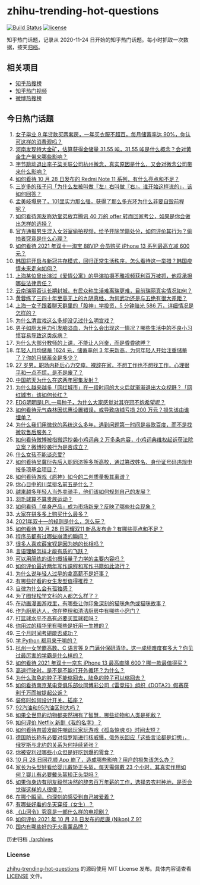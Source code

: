 # zhihu-trending-hot-questions

[![Build Status](https://github.com/justjavac/zhihu-trending-hot-questions/workflows/ci/badge.svg?branch=master)](https://github.com/justjavac/zhihu-trending-hot-questions/actions)
[![license](https://img.shields.io/github/license/justjavac/zhihu-trending-hot-questions)](https://github.com/justjavac/zhihu-trending-hot-questions/blob/master/LICENSE)

知乎热门话题，记录从 2020-11-24 日开始的知乎热门话题。每小时抓取一次数据，按天[归档](./archives)。

## 相关项目

- [知乎热搜榜](https://github.com/justjavac/zhihu-trending-top-search)
- [知乎热门视频](https://github.com/justjavac/zhihu-trending-hot-video)
- [微博热搜榜](https://github.com/justjavac/weibo-trending-hot-search)

## 今日热门话题

<!-- BEGIN -->
<!-- 最后更新时间 Fri Oct 29 2021 04:02:30 GMT+0800 (China Standard Time) -->

1. [女子毕业 9 年贷款买两套房，一年买衣服不超百，每月储蓄率达 90%，你认可这样的消费观吗？](https://www.zhihu.com/question/494884237)
1. [河南发现特大金矿，估算获得金储量 31.55 吨，31.55 吨是什么概念？会对黄金生产带来哪些影响？](https://www.zhihu.com/question/494845109)
1. [字节跳动退出李子柒关联公司杭州微念，真实原因是什么，又会对微念公司带来什么影响？](https://www.zhihu.com/question/494900399)
1. [如何看待 10 月 28 日发布的 Redmi Note 11 系列，有什么亮点和不足？](https://www.zhihu.com/question/495130434)
1. [三岁多的孩子问「为什么左被叫做『左』右叫做『右』，谁开始这样说的」，该如何回答？](https://www.zhihu.com/question/491915795)
1. [孟美岐塌房了，101里实力那么强，获得了那么多光环为什么非要自毁前程呢？](https://www.zhihu.com/question/494417194)
1. [如何看待网友称劝堂弟放弃腾讯 40 万的 offer 转而回家考公，如果是你会做出怎样的选择？](https://www.zhihu.com/question/494706598)
1. [官方通报男生混入女浴室偷拍视频，给予开除学籍处分，如何评价其行为？偷拍者究竟是什么心理？](https://www.zhihu.com/question/495079966)
1. [如何看待 2021 年双十一淘宝 88VIP 会员购买 iPhone 13 系列最高立减 600 元？](https://www.zhihu.com/question/494914748)
1. [韩国将开启与新冠共存模式，回归正常生活秩序，怎么看待这一举措？韩国疫情未来走向如何？](https://www.zhihu.com/question/494819037)
1. [上海某位曾出演过《爱情公寓》的导演拍摄不雅视频获利百万被抓，他将承担哪些法律责任？](https://www.zhihu.com/question/495136246)
1. [云南瑞丽否认长期封城，有民众称生活难离瑞更难，目前瑞丽真实情况如何？](https://www.zhihu.com/question/494988724)
1. [黄蓉练了三四十年至高无上的九阴真经，为何武功还是与五绝有很大差距？](https://www.zhihu.com/question/493332853)
1. [上海一女子跟着聊天群里的「股神」学投资，5 分钟赔光 586 万，详细情况是怎样的？](https://www.zhihu.com/question/494844836)
1. [为什么清宫戏这么多却没见过什么明宫戏？](https://www.zhihu.com/question/293437989)
1. [男子如厕太用力引发脑溢血，为什么会出现这一情况？哪些生活中的不良小习惯容易导致这类疾病？](https://www.zhihu.com/question/495000191)
1. [为什么大部分教师的上课，不能让人兴奋，而是昏昏欲睡？](https://www.zhihu.com/question/485755821)
1. [年轻人月均储蓄 1624 元，储蓄率创 3 年来新高，为何年轻人开始注重储蓄了？你的月储蓄金是多少？](https://www.zhihu.com/question/495001712)
1. [27 岁男，职场内耗后心力交瘁，裸辞在家，不想工作也不想找工作，心理很平和一点不慌，是不是废了？](https://www.zhihu.com/question/494332713)
1. [中国航天为什么在这两年密集发射？](https://www.zhihu.com/question/493944281)
1. [为什么越来越多「网红城市」在一段时间的大火后就渐渐退出大众视野？「网红城市」该如何长红？](https://www.zhihu.com/question/494806365)
1. [EDG明明是LPL一号种子，为什么大家感觉对其夺冠不抱希望呢？](https://www.zhihu.com/question/494713768)
1. [如何看待元气森林因优惠设置错误，或导致店铺亏损 200 万元？损失该由谁埋单？](https://www.zhihu.com/question/494565244)
1. [为什么我们用微软的系统这么多年，遇到问题第一时间是谷歌百度，而不是找微软售后服务？](https://www.zhihu.com/question/463391853)
1. [如何看待微博被指搬运抄袭小鸡词典 2 万多条内容，小鸡词典维权起诉获法院立案？微博抄袭行为是否成立？](https://www.zhihu.com/question/494283824)
1. [什么女孩不能谈恋爱?](https://www.zhihu.com/question/485475089)
1. [如何看待吴冀衍先后入职同济等多所高校，通过篡改姓名、身份证号码违规申报多项基金项目？](https://www.zhihu.com/question/494055986)
1. [如何看待游戏《原神》如今的二创质量极其离谱？](https://www.zhihu.com/question/492113293)
1. [你心目中的川菜排名前五是什么？](https://www.zhihu.com/question/487389317)
1. [越来越多年轻人当外卖骑手，他们该如何规划自己的发展？](https://www.zhihu.com/question/494907222)
1. [羽毛球算不算贵族运动？](https://www.zhihu.com/question/494571617)
1. [如何看待「单身产品」成为市场新宠？反映了哪些社会现象？](https://www.zhihu.com/question/495035715)
1. [大家在拼多多上购买什么最多？](https://www.zhihu.com/question/429955529)
1. [2021年双十一的规则是什么，怎么玩？](https://www.zhihu.com/question/426318261)
1. [如何看待 10 月 28 日荣耀双11 新品发布会？有哪些亮点和不足？](https://www.zhihu.com/question/495013894)
1. [程序员都有过哪些崩溃的瞬间？](https://www.zhihu.com/question/483939272)
1. [很多人喜欢薛宝钗是因为她的长相吗？](https://www.zhihu.com/question/492131215)
1. [言语理解怎样才能有质的飞跃？](https://www.zhihu.com/question/56011912)
1. [可以用简练的语句概括量子力学的主要内容吗？](https://www.zhihu.com/question/493161879)
1. [如何评价最近两年写作课程和写作书籍如此流行？](https://www.zhihu.com/question/423403788)
1. [为什么说年轻人过早的拿高薪不是好事？](https://www.zhihu.com/question/494333906)
1. [有哪些好看的女生发型值得推荐？](https://www.zhihu.com/question/46665948)
1. [自律为什么会有孤独感？](https://www.zhihu.com/question/494486508)
1. [为了图轻松学文科的人都怎么样了？](https://www.zhihu.com/question/494273608)
1. [在动画漫画游戏里，有哪些让你印象深刻的猫咪角色或猫咪故事？](https://www.zhihu.com/question/494683265)
1. [作为厨房达人，你在整理和清洁厨房中有哪些小窍门？](https://www.zhihu.com/question/62930614)
1. [打篮球水平不高有必要买篮球鞋吗？](https://www.zhihu.com/question/493604071)
1. [你用过的精华里有哪些是好用一生推的？](https://www.zhihu.com/question/485804314)
1. [三个月时间考研能否成功？](https://www.zhihu.com/question/423374194)
1. [学 Python 都用来干嘛的？](https://www.zhihu.com/question/34098079)
1. [杭州一女学霸高数、C 语言等 9 门满分保研清华，这一成绩难度有多大？你见过最厉害的学霸是什么样的？](https://www.zhihu.com/question/495004347)
1. [如何看待 2021 年双十一京东 iPhone 13 最高直降 600？哪一款最值得买？](https://www.zhihu.com/question/494749760)
1. [高速行驶时，是不是不能打开外循环？为什么？](https://www.zhihu.com/question/470194087)
1. [为什么海龟的脖子不能缩回去，陆龟的脖子可以缩回去？](https://www.zhihu.com/question/487479810)
1. [如何看待南京某电竞俱乐部伙同博彩公司《雷竞技》组织《DOTA2》假赛获利千万而被提起公诉？](https://www.zhihu.com/question/494737065)
1. [装修时如何设计开关、插座？](https://www.zhihu.com/question/24390379)
1. [92汽油和95汽油区别大吗？](https://www.zhihu.com/question/328387088)
1. [如果全世界的动物都突然拥有了智慧，哪些动物和人类是死敌？](https://www.zhihu.com/question/493848441)
1. [如何评价 Netflix 新剧《我的名字》？](https://www.zhihu.com/question/492356326)
1. [如何看待育碧发邮件嘲讽玩家玩游戏《孤岛惊魂 6》时间太短？](https://www.zhihu.com/question/494891248)
1. [德国防长称有必要对俄罗斯进行核威慑，俄外长回应「这些言论都是幻想」，俄罗斯与北约的关系为何持续紧张？](https://www.zhihu.com/question/494806540)
1. [你被安利过哪些小众但是好吃到爆的零食？](https://www.zhihu.com/question/493752075)
1. [10 月 28 日同花顺 App 崩了，造成哪些影响？用户的损失该怎么办？](https://www.zhihu.com/question/495018602)
1. [家长为头型好看给婴儿戴矫正头盔，每天需佩戴 23 个小时，其真实作用如何？婴儿有必要戴头盔矫正头型吗？](https://www.zhihu.com/question/494812338)
1. [如果你身边有朋友毅然决然的辞去百万年薪的工作，选择去农村种地，是否会觉得这样的人很傻？](https://www.zhihu.com/question/494350876)
1. [在哪个瞬间，你深刻的感受到自己被爱着？](https://www.zhihu.com/question/27864989)
1. [有哪些好看的冬天穿搭（女生）？](https://www.zhihu.com/question/351887044)
1. [《山河令》究竟是一部什么样的电视剧？](https://www.zhihu.com/question/489378852)
1. [如何评价 2021 年 10 月 28 日发布的尼康 (Nikon) Z 9?](https://www.zhihu.com/question/494940081)
1. [国内有哪些好的无火香薰品牌？](https://www.zhihu.com/question/62246522)

<!-- END -->

历史归档 [./archives](./archives)

### License

[zhihu-trending-hot-questions](https://github.com/justjavac/zhihu-trending-hot-questions)
的源码使用 MIT License 发布。具体内容请查看 [LICENSE](./LICENSE) 文件。
